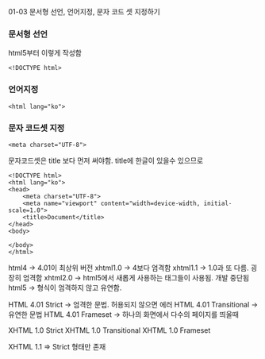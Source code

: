 01-03 문서형 선언, 언어지정, 문자 코드 셋 지정하기

### 문서형 선언
html5부터 이렇게 작성함
```
<!DOCTYPE html>
```

### 언어지정
```
<html lang="ko">
```

### 문자 코드셋 지정
```
<meta charset="UTF-8">
```
문자코드셋은 title 보다 먼저 써야함.
title에 한글이 있을수 있으므로 

```
<!DOCTYPE html>
<html lang="ko">
<head>
	<meta charset="UTF-8">
	<meta name="viewport" content="width=device-width, initial-scale=1.0">
	<title>Document</title>
</head>
<body>

</body>
</html>
```

html4 -> 4.01이 최상위 버전
xhtml1.0 -> 4보다 엄격함
xhtml1.1 -> 1.0과 또 다름. 굉장히 엄격함
xhtml2.0 -> html5에서 새롭게 사용하는 태그들이 사용됨. 개발 중단됨
html5 -> 형식이 엄격하지 않고 유연함.

HTML 4.01 Strict -> 엄격한 문법. 허용되지 않으면 에러
HTML 4.01 Transitional -> 유연한 문법
HTML 4.01 Frameset -> 하나의 화면에서 다수의 페이지를 띄울때

XHTML 1.0 Strict
XHTML 1.0 Transitional
XHTML 1.0 Frameset

XHTML 1.1 => Strict 형태만 존재